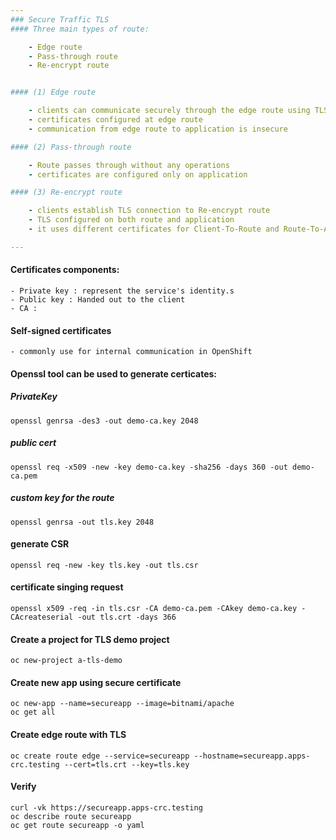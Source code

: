```yaml
---
### Secure Traffic TLS
#### Three main types of route:

	- Edge route
	- Pass-through route
	- Re-encrypt route


#### (1) Edge route

	- clients can communicate securely through the edge route using TLS
	- certificates configured at edge route
	- communication from edge route to application is insecure

#### (2) Pass-through route

	- Route passes through without any operations
	- certificates are configured only on application

#### (3) Re-encrypt route

  	- clients establish TLS connection to Re-encrypt route
	- TLS configured on both route and application
	- it uses different certificates for Client-To-Route and Route-To-Application communication

---
```


#### Certificates components:
	
 	- Private key : represent the service's identity.s
	- Public key : Handed out to the client
	- CA : 

#### Self-signed certificates
	- commonly use for internal communication in OpenShift


#### Openssl tool can be used to generate certicates:
##### PrivateKey
    openssl genrsa -des3 -out demo-ca.key 2048

##### public cert
    openssl req -x509 -new -key demo-ca.key -sha256 -days 360 -out demo-ca.pem

##### custom key for the route
    openssl genrsa -out tls.key 2048

#### generate CSR
    openssl req -new -key tls.key -out tls.csr

#### certificate singing request
    openssl x509 -req -in tls.csr -CA demo-ca.pem -CAkey demo-ca.key -CAcreateserial -out tls.crt -days 366

#### Create a project for TLS demo project
    oc new-project a-tls-demo

#### Create new app using secure certificate
    oc new-app --name=secureapp --image=bitnami/apache 
    oc get all

#### Create edge route with TLS 
    oc create route edge --service=secureapp --hostname=secureapp.apps-crc.testing --cert=tls.crt --key=tls.key

#### Verify
    curl -vk https://secureapp.apps-crc.testing
    oc describe route secureapp
    oc get route secureapp -o yaml

